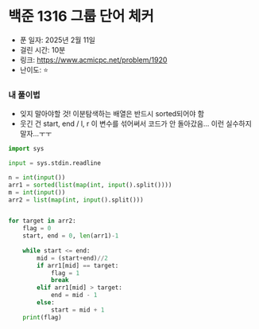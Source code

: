 # 백준 1316 그룹 단어 체커 

- 푼 일자: 2025년 2월 11일
- 걸린 시간: 10분
- 링크: https://www.acmicpc.net/problem/1920
- 난이도: ⭐️

### 내 풀이법

- 잊지 말아야할 것! 이분탐색하는 배열은 반드시 sorted되어야 함
- 웃긴 건 start, end / l, r 이 변수를 섞어써서 코드가 안 돌아갔음... 이런 실수하지 말자...ㅜㅜ

```py
import sys

input = sys.stdin.readline

n = int(input())
arr1 = sorted(list(map(int, input().split())))
m = int(input())
arr2 = list(map(int, input().split()))


for target in arr2:
    flag = 0
    start, end = 0, len(arr1)-1
    
    while start <= end:
        mid = (start+end)//2
        if arr1[mid] == target:
            flag = 1
            break
        elif arr1[mid] > target:
            end = mid - 1
        else:
            start = mid + 1
    print(flag)
```